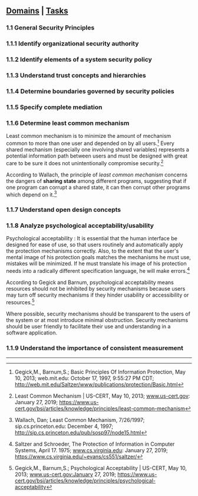 [Domains](../index.md) | [Tasks](index.md)
---

### 1.1 General Security Principles

### 1.1.1 Identify organizational security authority

### 1.1.2 Identify elements of a system security policy

### 1.1.3 Understand trust concepts and hierarchies

### 1.1.4 Determine boundaries governed by security policies

### 1.1.5 Specify complete mediation

### 1.1.6 Determine least common mechanism

Least common mechanism  is to minimize the amount of mechanism common to more than one user and depended on by all users.[^1] Every shared mechanism (especially one involving shared variables) represents a potential information path between users and must be designed with great care to be sure it does not unintentionally compromise security.[^2]

According to Wallach, the principle of *least common mechanism* concerns the dangers of **sharing state** among different programs, suggesting that if one program can corrupt a shared state, it can then corrupt other programs which depend on it.[^3]
 
### 1.1.7 Understand open design concepts

### 1.1.8 Analyze psychological acceptability/usability
Psychological acceptability
: It is essential that the human interface be designed for ease of use, so that users routinely and automatically apply the protection mechanisms correctly. Also, to the extent that the user's mental image of his protection goals matches the mechanisms he must use, mistakes will be minimized. If he must translate his image of his protection needs into a radically different specification language, he will make errors.[^4]

According to Gegick and Barnum, psychological acceptability means resources should not be inhibited by security mechanisms because users may turn off security mechanisms if they hinder usability or accessibility or resources.[^5]

Where possible, security mechanisms should be transparent to the users of the system or at most introduce minimal obstruction. Security mechanisms should be user friendly to facilitate their use and understanding in a software application.

### 1.1.9 Understand the importance of consistent measurement

---
[^1]: Gegick,M., Barnum,S.; Basic Principles Of Information Protection, May 10, 2013; web.mit.edu: October 17, 1997, 9:55:27 PM CDT; http://web.mit.edu/Saltzer/www/publications/protection/Basic.html  

[^2]: Least Common Mechanism \| US-CERT, May 10, 2013; www.us-cert.gov: January 27, 2019; https://www.us-cert.gov/bsi/articles/knowledge/principles/least-common-mechanism  

[^3]: Wallach, Dan; Least Common Mechanism, 7/26/1997; sip.cs.princeton.edu: December 4, 1997; http://sip.cs.princeton.edu/pub/sosp97/node15.html

[^4]: Saltzer and Schroeder, The Protection of Information in Computer Systems, April 17. 1975; www.cs.virginia.edu: January 27, 2019; https://www.cs.virginia.edu/~evans/cs551/saltzer/

[^5]: Gegick,M., Barnum,S.; Psychological Acceptability \| US-CERT, May 10, 2013; www.us-cert.gov:January 27, 2019; https://www.us-cert.gov/bsi/articles/knowledge/principles/psychological-acceptability
<!--stackedit_data:
eyJoaXN0b3J5IjpbLTMxMjY1Mzg2NCwxMTk1MTExNjI2LC0xMj
QxNDI5MzY1LC04ODMyNTY2MjgsLTI3NjQ1MzczMCwtNTQ4NDE0
NzYxLDcwNjI4NDA0NiwtNDc0NjUzNDkwLC05MjIyNDg2ODUsMT
k1MzIxMjcwMywxOTc0Mzg0NzAyLDE0MTE2OTA4OTQsLTExNTQ3
MDk3MTcsLTU4OTcwMjUzMl19
-->